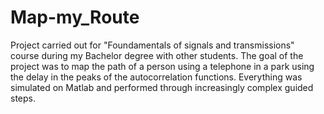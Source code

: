 # Map-my_Route
Project carried out for "Foundamentals of signals and transmissions" course during my Bachelor degree with other students.
The goal of the project was to map the path of a person using a telephone in a park using the delay in the peaks of the autocorrelation functions. Everything was simulated on Matlab and performed through increasingly complex guided steps.
